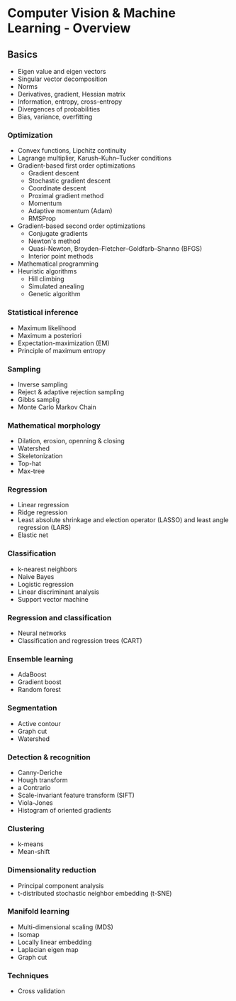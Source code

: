 
# Computer Vision & Machine Learning - Overview

## Basics

- Eigen value and eigen vectors
- Singular vector decomposition
- Norms
- Derivatives, gradient, Hessian matrix
- Information, entropy, cross-entropy
- Divergences of probabilities
- Bias, variance, overfitting


### Optimization

- Convex functions, Lipchitz continuity
- Lagrange multiplier, Karush–Kuhn–Tucker conditions
- Gradient-based first order optimizations
  * Gradient descent
  * Stochastic gradient descent
  * Coordinate descent
  * Proximal gradient method
  * Momentum
  * Adaptive momentum (Adam)
  * RMSProp
- Gradient-based second order optimizations
  * Conjugate gradients
  * Newton's method
  * Quasi-Newton, Broyden–Fletcher–Goldfarb–Shanno (BFGS)
  * Interior point methods
- Mathematical programming
- Heuristic algorithms
  * Hill climbing
  * Simulated anealing
  * Genetic algorithm


### Statistical inference

- Maximum likelihood
- Maximum a posteriori
- Expectation-maximization (EM)
- Principle of maximum entropy


### Sampling

- Inverse sampling
- Reject & adaptive rejection sampling
- Gibbs samplig
- Monte Carlo Markov Chain


### Mathematical morphology
- Dilation, erosion, openning & closing
- Watershed
- Skeletonization
- Top-hat
- Max-tree


### Regression

- Linear regression
- Ridge regression
- Least absolute shrinkage and election operator (LASSO) and least
  angle regression (LARS)
- Elastic net


### Classification
- k-nearest neighbors
- Naive Bayes
- Logistic regression
- Linear discriminant analysis
- Support vector machine


### Regression and classification
- Neural networks
- Classification and regression trees (CART)


### Ensemble learning
- AdaBoost
- Gradient boost
- Random forest


### Segmentation
- Active contour
- Graph cut
- Watershed


### Detection & recognition
- Canny-Deriche
- Hough transform
- a Contrario
- Scale-invariant feature transform (SIFT)
- Viola-Jones
- Histogram of oriented gradients


### Clustering
- k-means
- Mean-shift


### Dimensionality reduction
- Principal component analysis
- t-distributed stochastic neighbor embedding (t-SNE)


### Manifold learning
- Multi-dimensional scaling (MDS)
- Isomap
- Locally linear embedding
- Laplacian eigen map
- Graph cut


### Techniques
- Cross validation
